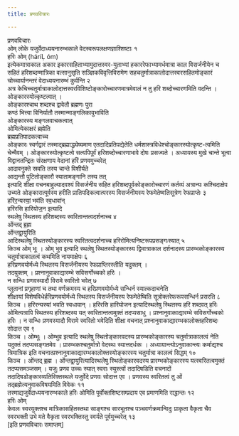 ```yaml
---
title: प्रणवविचारः

---
```

प्रणवविचारः  
ओम् लोके यजुर्वेदाध्ययनारम्भकाले वेदस्वरूपलक्षणज्ञाश्शिष्टाः १  
हरिः ओम् (háríḶ óm)  
इत्येकमात्राकाल अकार इकारसहिताभ्यामुदात्तस्वर-युताभ्यां हकाररेफाभ्यामर्धमात्रा काल विसर्जनीयेन च सहितं हरिशब्दम्मात्रिका वत्सानुसृति सञ्ज्ञिकविवृत्तिविरामेण सहचतुर्मात्राकालोदात्तस्वरसहितमोङ्कारं चोच्चार्यानन्तरं वेदाध्ययनारम्भं कुर्वन्ति २  
अत्र केचिच्चतुर्मात्राकालोदात्तस्वरविशिष्टोङ्कारोच्चारणमात्रमेवालं न तु हरि शब्दोच्चारणमिति वदन्ति ।  
ओङ्कारस्योत्कृष्टत्वात् ।  
ओङ्कारश्चाथ शब्दश्च द्वावेतौ ब्रह्मणः पुरा  
कण्ठं भित्त्वा विनिर्यातौ तस्मान्माङ्गलिकावुभाविति  
ओङ्कारस्य मङ्गलवाचकत्वात्  
ओमित्येकाक्षरं ब्रह्मेति  
ब्रह्मप्रतिपादकत्वाच्च  
ओङ्कारः स्वर्गद्वारं तस्माद्ब्रह्माद्ध्येष्यमाण एतदादिप्रतिपद्येतेति धर्मशास्त्रविधेश्चोङ्कारस्योत्कृष्ट-त्वमिति चेन्मैवम् । ओङ्कारस्योत्कृष्टत्वे सत्यपिपूर्वं हरिशब्दोच्चारणाभावे दोषः प्रसज्यते । अध्यायस्य मुखे चान्ते भूत्वा विद्वानतन्द्रितः संरक्षणाय वेदानां हरिं प्रणवमुच्चरेत्  
आदावनुक्ते स्रवति तस्य चान्ते विशीर्यते  
आद्यन्तौ पुटितोङ्कारौ स्यातामङ्गानि तस्य तत्  
इत्यादि शीक्षा वचनबाहुल्यादवश्यं विसर्जनीय सहित हरिशब्दपूर्वकोङ्कारोच्चारणं कर्तव्यं अत्रान्यः कश्चिदाक्षेप उच्यते ओङ्कारात्पूर्वस्य हरीति प्रातिपदिकत्वात्परस्य विसर्जनीयस्य रेफमेतेष्वतिसूत्रेण रेफप्राप्तेः ३  
हरि॑र॒न्यस्यां॒ भव॑ति स्व॒धावा॑न्  
हरि॑रसि हारियोज॒न इत्यादि  
स्थलेषु स्थितस्य हरिशब्दस्य स्वरितान्तत्वदर्शनाच्च ४  
ओ॑न्तद् ब्र॒ह्म  
ओ॑न्तद्वा॒युरिति  
आदिस्थलेषु स्थितस्योङ्कारस्य स्वरितत्वदर्शनाच्च हरिरोमित्यनिष्टरूपप्रसङ्गःस्यात् ५  
किञ्च ओम् भूः । ओम् भुव इत्यादि स्थलेषु स्थितस्योङ्कारस्य द्विमात्राकाल दर्शनादस्य प्रारम्भकोङ्कारस्य चतुर्मात्राकालत्वं कथमिति नायमाक्षेपः ६  
हरिप्रणवयोर्मध्ये स्थितस्य विसर्जनीयस्य रेफप्राप्तिरस्तीति यदुक्तम् ।  
तदयुक्तम् । प्रश्नानुवाकाद्यारम्भे सविसर्गोच्चको हरिः ।  
न सन्धिः प्रणवस्यादौ विरामे स्वरितो भवेत् ७  
प्लुतानां प्रगृहाणां च तथा वर्णक्रमस्य च हरिप्रणवयोर्मध्ये सन्धिर्न स्यात्कदाचनेति  
शीक्षायां विशेषविधेर्हरिप्रणवयोर्मध्ये स्थितस्य विसर्जनीयस्य रेफमेतेष्विति सूत्रोक्तरेफरूपसन्धिर्न प्रसरति ८  
किञ्च । हरिरन्यस्यां भवति स्वधावान् । हरिरसि हारियोजन इत्यादिस्थलेषु स्थितस्य हरि शब्दवत् हरिः ओमित्यत्रापि स्थितस्य हरिशब्दस्य यत् स्वरितान्तत्वमुक्तं तदप्यसाधु । प्रश्नानुवाकाद्यारम्भे सविसर्गोच्चको हरिः । न सन्धिः प्रणवस्यादौ विरामे स्वरितो भवेदिति शीक्षा वचनात् प्रश्नानुवाकाद्यारम्भकालोक्तहरिशब्दः सोदात्त एव ९  
किञ्च । ओम्भूः । ओम्भुव इत्यादि स्थलेषु स्थितोङ्कारवदस्य प्रारम्भकोङ्कारस्य चतुर्मात्राकालत्वं नेति यदुक्तं तदप्यसङ्गतमेव । प्रारम्भकश्चतुर्मात्रो वेदस्थः स्यात्तदर्धकः । अध्यायान्त्योऽनुवाकान्त्यः कर्माद्यश्च त्रिमात्रिक इति वचनात्प्रश्नानुवाकाद्यारम्भकालोक्तस्योङ्कारस्य चतुर्मात्रा कालत्वं सिद्धम् १०  
किञ्च । ओ॑न्तद् ब्र॒ह्म । ओ॑न्तद्वा॒युरित्यादिस्थलेषु स्थितोङ्कारवदस्य प्रारम्भकोङ्कारस्य यत्स्वरितत्वमुक्तं तदप्यसमञ्जसम् । यजुः प्रणव उच्चः स्यात् स्वराः स्युस्त्वों तदादिषडिति वचनादों तदादिषडोङ्कारव्यतिरिक्तस्थले यजुर्वेदे प्रणवः सोदात्त एव । प्रणवस्य स्वरितत्वं तु ओं तद्ब्रह्मेत्यनुवाकविषयमिति विवेकः ११  
तस्माद्यजुर्वेदाध्ययनारम्भकाले हरिः ओमिति पूर्वोक्तशिष्टसम्प्रदाय एव प्रमाणमिति राद्धान्तः १२  
हरिः ओम्  
केवलः स्वरयुक्तश्च मात्रिकासहितस्तथा साङ्गश्च सारभूतश्च पञ्चवर्णक्रमान्विदुः प्राकृता वैकृता चैव स्वरभक्ती उभे मते वैकृता स्वरभक्तिस्तु स्वर्यते पूर्वमुच्चरेत् १३  
                                  [इति प्रणवविचारः समाप्तम्]